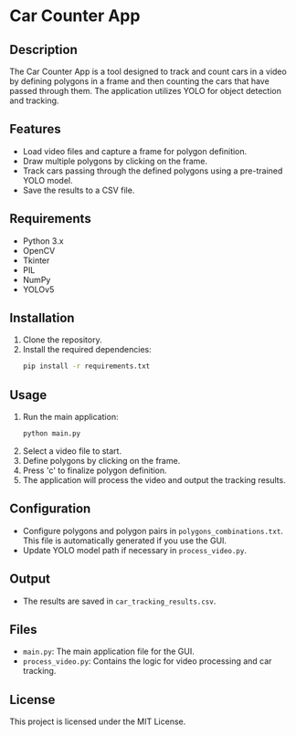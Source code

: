 
# Car Counter App

## Description
The Car Counter App is a tool designed to track and count cars in a video by defining polygons in a frame and then counting the cars that have passed through them. The application utilizes YOLO for object detection and tracking.

## Features
- Load video files and capture a frame for polygon definition.
- Draw multiple polygons by clicking on the frame.
- Track cars passing through the defined polygons using a pre-trained YOLO model.
- Save the results to a CSV file.

## Requirements
- Python 3.x
- OpenCV
- Tkinter
- PIL
- NumPy
- YOLOv5

## Installation
1. Clone the repository.
2. Install the required dependencies:
    ```bash
    pip install -r requirements.txt
    ```

## Usage
1. Run the main application:
    ```bash
    python main.py
    ```
2. Select a video file to start.
3. Define polygons by clicking on the frame.
4. Press 'c' to finalize polygon definition.
5. The application will process the video and output the tracking results.

## Configuration
- Configure polygons and polygon pairs in `polygons_combinations.txt`. This file is automatically generated if you use the GUI.
- Update YOLO model path if necessary in `process_video.py`.

## Output
- The results are saved in `car_tracking_results.csv`.

## Files
- `main.py`: The main application file for the GUI.
- `process_video.py`: Contains the logic for video processing and car tracking.

## License
This project is licensed under the MIT License.
